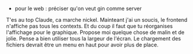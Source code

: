 - pour le web : préciser qu'on veut gin comme server


T'es au top Claude, ca marche nickel. Mainteant j'ai un soucis, le frontend n'affiche pas tous les contexts. Et du coup il faut que tu réorganises l'affichage pour le graphique. Propose moi quelque chose de malin et de jolie. Pense a bien utiliser tous la largeur de l'écran. Le chargement des fichiers devrait être un menu en haut pour avoir plus de place.
